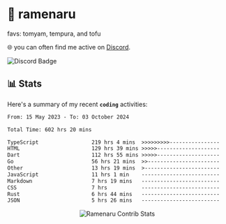 # 🍜 ramenaru
favs: tomyam, tempura, and tofu

🌐 you can often find me active on [Discord](https://discordapp.com/users/503291004200157185).

![Discord Badge](https://dcbadge.vercel.app/api/shield/503291004200157185)

## 📊 Stats

Here's a summary of my recent **`coding`** activities:

<!--START_SECTION:waka-->

```txt
From: 15 May 2023 - To: 03 October 2024

Total Time: 602 hrs 20 mins

TypeScript                 219 hrs 4 mins  >>>>>>>>>----------------   36.37 %
HTML                       129 hrs 39 mins >>>>>--------------------   21.53 %
Dart                       112 hrs 55 mins >>>>>--------------------   18.75 %
Go                         56 hrs 21 mins  >>-----------------------   09.36 %
Other                      13 hrs 19 mins  >------------------------   02.21 %
JavaScript                 11 hrs 1 min    -------------------------   01.83 %
Markdown                   7 hrs 19 mins   -------------------------   01.22 %
CSS                        7 hrs           -------------------------   01.16 %
Rust                       6 hrs 44 mins   -------------------------   01.12 %
JSON                       5 hrs 26 mins   -------------------------   00.90 %
```

<!--END_SECTION:waka-->

<div style="text-align: center;">
   <img align="center" src="https://github-readme-streak-stats.herokuapp.com/?user=Ramenaru&theme=dark&card_width=520" alt="Ramenaru Contrib Stats" />
</div>

